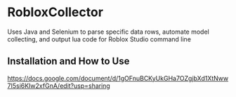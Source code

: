 # RobloxCollector
Uses Java and Selenium to parse specific data rows, automate model collecting, and output lua code for Roblox Studio command line

## Installation and How to Use
https://docs.google.com/document/d/1gOFnuBCKyUkGHa7OZgjbXd1XtNww7I5si6KIw2xfGnA/edit?usp=sharing
